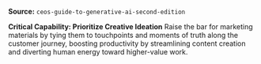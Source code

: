 **Source:** `ceos-guide-to-generative-ai-second-edition`

**Critical Capability: Prioritize Creative Ideation**
Raise the bar for marketing materials by tying them to touchpoints and moments of truth along the customer journey, boosting productivity by streamlining content creation and diverting human energy toward higher-value work.

